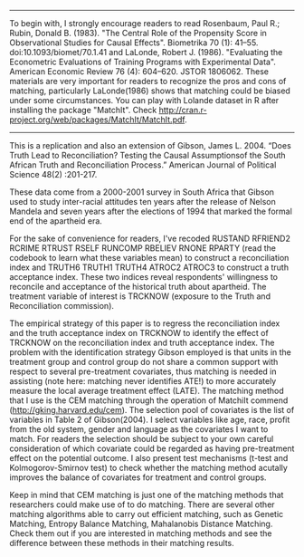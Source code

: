 ****
To begin with, I strongly encourage readers to read Rosenbaum, Paul R.; Rubin, Donald B. (1983). "The Central Role of the Propensity Score in Observational Studies for Causal Effects". Biometrika 70 (1): 41–55. doi:10.1093/biomet/70.1.41 and LaLonde, Robert J. (1986). "Evaluating the Econometric Evaluations of Training Programs with Experimental Data". American Economic Review 76 (4): 604–620. JSTOR 1806062. These materials are very important for readers to recognize the pros and cons of matching, particularly LaLonde(1986) shows that matching could be biased under some circumstances. You can play with Lolande dataset in R after installing the package "MatchIt". Check http://cran.r-project.org/web/packages/MatchIt/MatchIt.pdf.
****

This is a replication and also an extension of Gibson, James L. 2004. “Does Truth Lead to Reconciliation? Testing the 
Causal Assumptionsof the South African Truth and Reconciliation Process.” American Journal of Political Science 48(2)
:201-217.

These data come from a 2000-2001 survey in South Africa that Gibson used to study inter-racial attitudes ten years after the release of Nelson Mandela and seven years after the elections of 1994 that marked the formal end of the apartheid era.

For the sake of convenience for readers, I've recoded RUSTAND RFRIEND2 RCRIME RTRUST RSELF RUNCOMP RBELIEV RNONE RPARTY (read the codebook to learn what these variables mean) to construct a reconciliation index and TRUTH6 TRUTH1 TRUTH4 ATROC2 ATROC3 to construct a truth acceptance index. These two indices reveal respondents' willingness to reconcile and acceptance of the historical truth about apartheid. The treatment variable of interest is TRCKNOW (exposure to the Truth and Reconciliation commission). 

The empirical strategy of this paper is to regress the reconciliation index and the truth acceptance index on TRCKNOW to identify the effect of TRCKNOW on the reconciliation index and truth acceptance index. The problem with the identification strategy Gibson employed is that units in the treatment group and control group do not share a common support with respect to several pre-treatment covariates, thus matching is needed in assisting (note here: matching never identifies ATE!) to more accurately measure the local average treatment effect (LATE). The matching method that I use is the CEM matching through the operation of MatchiIt commend (http://gking.harvard.edu/cem). The selection pool of covariates is the list of variables in Table 2 of Gibson(2004). I select variables like age, race, profit from the old system, gender and language as the covariates I want to match. For readers the selection should be subject to your own careful consideration of which covariate could be regarded as having pre-treatment effect on the potential outcome. I also present test mechanisms (t-test and Kolmogorov-Smirnov test) to check whether the matching method acutally improves the balance of covariates for treatment and control groups. 

Keep in mind that CEM matching is just one of the matching methods that researchers could make use of to do matching. There are several other matching algorithms able to carry out efficient matching, such as Genetic Matching, Entropy Balance Matching, Mahalanobis Distance Matching. Check them out if you are interested in matching methods and see the difference between these methods in their matching results. 
